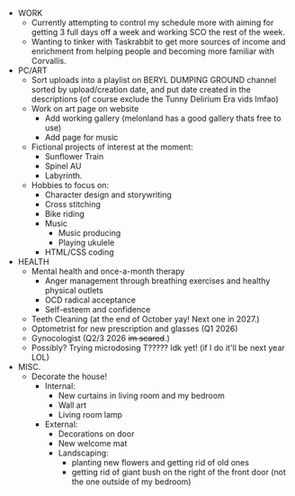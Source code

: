 - WORK
	- Currently attempting to control my schedule more with aiming for getting 3 full days off a week and working SCO the rest of the week.
	- Wanting to tinker with Taskrabbit to get more sources of income and enrichment from helping people and becoming more familiar with Corvallis.
- PC/ART
	- Sort uploads into a playlist on BERYL DUMPING GROUND channel sorted by upload/creation date, and put date created in the descriptions (of course exclude the Tunny Delirium Era vids lmfao)
	- Work on art page on website
		- Add working gallery (melonland has a good gallery thats free to use)
		- Add page for music
	- Fictional projects of interest at the moment:
		- Sunflower Train
		- Spinel AU
		- Labyrinth.
	- Hobbies to focus on:
		- Character design and storywriting
		- Cross stitching
		- Bike riding
		- Music
			- Music producing
			- Playing ukulele
		- HTML/CSS coding
- HEALTH
	- Mental health and once-a-month therapy
		- Anger management through breathing exercises and healthy physical outlets
		- OCD radical acceptance
		- Self-esteem and confidence
	- Teeth Cleaning (at the end of October yay! Next one in 2027.)
	- Optometrist for new prescription and glasses (Q1 2026)
	- Gynocologist (Q2/3 2026 ~~im scared~~.)
	- Possibly? Trying microdosing T????? Idk yet! (if I do it'll be next year LOL)
- MISC.
	- Decorate the house!
		- Internal:
			- New curtains in living room and my bedroom
			- Wall art
			- Living room lamp
		- External:
			- Decorations on door
			- New welcome mat
			- Landscaping:
				- planting new flowers and getting rid of old ones
				- getting rid of giant bush on the right of the front door (not the one outside of my bedroom)
